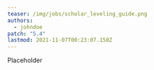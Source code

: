 ```yaml
---
teaser: /img/jobs/scholar_leveling_guide.png
authors:
  - johndoe
patch: "5.4"
lastmod: 2021-11-07T00:23:07.150Z
---
```

Placeholder